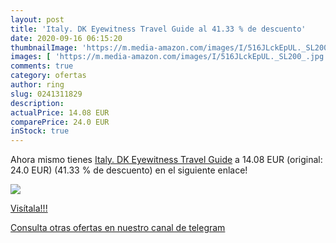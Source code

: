 ```yaml
---
layout: post
title: 'Italy. DK Eyewitness Travel Guide al 41.33 % de descuento'
date: 2020-09-16 06:15:20
thumbnailImage: 'https://m.media-amazon.com/images/I/516JLckEpUL._SL200_.jpg'
images: [ 'https://m.media-amazon.com/images/I/516JLckEpUL._SL200_.jpg' ]
comments: true
category: ofertas
author: ring
slug: 0241311829
description:
actualPrice: 14.08 EUR
comparePrice: 24.0 EUR
inStock: true
---
```


Ahora mismo tienes [Italy. DK Eyewitness Travel Guide](https://www.amazon.com/dp/0241311829/?tag=redken08-20) a 14.08 EUR (original: 24.0 EUR) (41.33 %  de descuento) en el siguiente enlace!

[![](https://m.media-amazon.com/images/I/516JLckEpUL._SL200_.jpg)](https://www.amazon.com/dp/0241311829/?tag=redken08-20)

[Visítala!!!](https://www.amazon.com/dp/0241311829/?tag=redken08-20)

[Consulta otras ofertas en nuestro canal de telegram](https://t.me/s/ofertas25)
